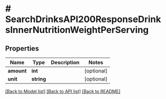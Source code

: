 # # SearchDrinksAPI200ResponseDrinksInnerNutritionWeightPerServing

## Properties

Name | Type | Description | Notes
------------ | ------------- | ------------- | -------------
**amount** | **int** |  | [optional]
**unit** | **string** |  | [optional]

[[Back to Model list]](../../README.md#models) [[Back to API list]](../../README.md#endpoints) [[Back to README]](../../README.md)
